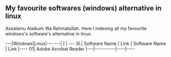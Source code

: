 ## My favourite softwares (windows) alternative in linux

Assalamu Alaikum Wa Rahmatullah. Here I indexing all my favourite windows's software's alternative in linux. <br>

---|Windows|Linux|---
---|        |       | ---
Sl.| Software Name | Link | Software Name | Link |----
01| Adobe Acrobat Reader |---|----------|----|----